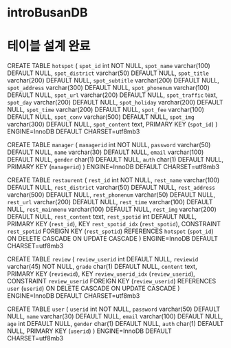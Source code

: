 # introBusanDB

# 테이블 설계 완료

CREATE TABLE `hotspot` (
  `spot_id` int NOT NULL,
  `spot_name` varchar(100) DEFAULT NULL,
  `spot_district` varchar(50) DEFAULT NULL,
  `spot_title` varchar(200) DEFAULT NULL,
  `spot_subtitle` varchar(200) DEFAULT NULL,
  `spot_address` varchar(300) DEFAULT NULL,
  `spot_phonenum` varchar(100) DEFAULT NULL,
  `spot_url` varchar(200) DEFAULT NULL,
  `spot_traffic` text,
  `spot_day` varchar(200) DEFAULT NULL,
  `spot_holiday` varchar(200) DEFAULT NULL,
  `spot_time` varchar(200) DEFAULT NULL,
  `spot_fee` varchar(100) DEFAULT NULL,
  `spot_conv` varchar(500) DEFAULT NULL,
  `spot_img` varchar(300) DEFAULT NULL,
  `spot_content` text,
  PRIMARY KEY (`spot_id`)
) ENGINE=InnoDB DEFAULT CHARSET=utf8mb3

CREATE TABLE `manager` (
  `managerid` int NOT NULL,
  `password` varchar(50) DEFAULT NULL,
  `name` varchar(30) DEFAULT NULL,
  `email` varchar(100) DEFAULT NULL,
  `gender` char(1) DEFAULT NULL,
  `auth` char(1) DEFAULT NULL,
  PRIMARY KEY (`managerid`)
) ENGINE=InnoDB DEFAULT CHARSET=utf8mb3

CREATE TABLE `restaurent` (
  `rest_id` int NOT NULL,
  `rest_name` varchar(100) DEFAULT NULL,
  `rest_district` varchar(50) DEFAULT NULL,
  `rest_address` varchar(500) DEFAULT NULL,
  `rest_phonenum` varchar(50) DEFAULT NULL,
  `rest_url` varchar(200) DEFAULT NULL,
  `rest_time` varchar(100) DEFAULT NULL,
  `rest_mainmenu` varchar(100) DEFAULT NULL,
  `rest_img` varchar(200) DEFAULT NULL,
  `rest_content` text,
  `rest_spotid` int DEFAULT NULL,
  PRIMARY KEY (`rest_id`),
  KEY `rest_spotid_idx` (`rest_spotid`),
  CONSTRAINT `rest_spotid` FOREIGN KEY (`rest_spotid`) REFERENCES `hotspot` (`spot_id`) ON DELETE CASCADE ON UPDATE CASCADE
) ENGINE=InnoDB DEFAULT CHARSET=utf8mb3

CREATE TABLE `review` (
  `review_userid` int DEFAULT NULL,
  `reviewid` varchar(45) NOT NULL,
  `grade` char(1) DEFAULT NULL,
  `content` text,
  PRIMARY KEY (`reviewid`),
  KEY `review_userid_idx` (`review_userid`),
  CONSTRAINT `review_userid` FOREIGN KEY (`review_userid`) REFERENCES `user` (`userid`) ON DELETE CASCADE ON UPDATE CASCADE
) ENGINE=InnoDB DEFAULT CHARSET=utf8mb3

CREATE TABLE `user` (
  `userid` int NOT NULL,
  `password` varchar(50) DEFAULT NULL,
  `name` varchar(30) DEFAULT NULL,
  `email` varchar(100) DEFAULT NULL,
  `age` int DEFAULT NULL,
  `gender` char(1) DEFAULT NULL,
  `auth` char(1) DEFAULT NULL,
  PRIMARY KEY (`userid`)
) ENGINE=InnoDB DEFAULT CHARSET=utf8mb3
